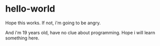 # hello-world
Hope this works.
If not, i'm going to be angry.

And i'm 19 years old, have no clue about programming.
Hope i will learn something here.

